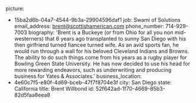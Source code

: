 picture:
  - 15ba2d6b-04a7-4544-9b3a-29904596daf1
job: Swami of Solutions
email_address: brent@scottishamerican.com
phone_number: 714-929-7003
biography: 'Brent is a Buckeye (or from Ohio for all you non mid-westerners) that 6 years ago transplanted to sunny San Diego with his then girlfriend turned fiancee turned wife. As an avid sports fan, he would run through a wall for his beloved Cleveland Indians and Browns. The ability to do such things come from his years as a rugby player for Bowling Green State University. He has now decided to use his head for more rewarding endeavors, such as underwriting and producing business for Yates & Associates.'
business_location:
  - 4e60c7f5-e80f-4d69-bceb-47f7f8704e3f
city: San Diego
state: California
title: Brent Willbond
id: 52f642ad-1f70-4669-85b3-82d5faa8eea8
